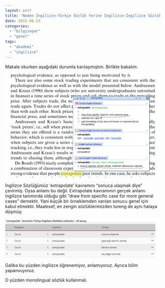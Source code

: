 ```yaml
---
layout: post
title: "Neden İngilizce-Türkçe Sözlük Yerine İngilizce-İngilizce Sözlük Kullanmalısınız"
date: 2015-06-23
categories: 
  - "bilgisayar"
  - "genel"
tags: 
  - "akademi"
  - "ingilizce"
---
```


Makale okurken aşağıdaki durumla karılaşmıştım. Birlikte bakalım:

![](/images/tumblr_inline_nqegxrRmaT1r4exmc_540.png)

İngilizce Sözlüğümüz ‘extrapolate’ kavramını “sonuca ulaşmak diye” çevirmiş. Oysa anlamı bu değil. Extrapolate kavramının gerçek anlamı ingilizce tanımında olduğu gibi “draw from specific case for more general cases” demektir. Yani küçük bir örneklemden varılan sonucu genel için kabul etmektir. Maalesef, en zengin sözlüklerimizden tureng de aynı hataya düşmüş:

  

![](/images/tumblr_inline_nqeh1d4RrN1r4exmc_540.png)

Galiba bu yüzden ingilizce öğrenemiyor, anlamıyoruz. Ayrıca bilim yapamıuyoruz.

O yüzden monolingual sözlük kullanmalı.
